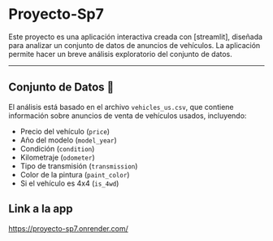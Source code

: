# Proyecto-Sp7
Este proyecto es una aplicación interactiva creada con [streamlit], diseñada para analizar un conjunto de datos de anuncios de vehículos. La aplicación permite hacer un breve análisis exploratorio del conjunto de datos.

---
## Conjunto de Datos 📂

El análisis está basado en el archivo `vehicles_us.csv`, que contiene información sobre anuncios de venta de vehículos usados, incluyendo:
- Precio del vehículo (`price`)
- Año del modelo (`model_year`)
- Condición (`condition`)
- Kilometraje (`odometer`)
- Tipo de transmisión (`transmission`)
- Color de la pintura (`paint_color`)
- Si el vehículo es 4x4 (`is_4wd`)

## Link a la app
https://proyecto-sp7.onrender.com/